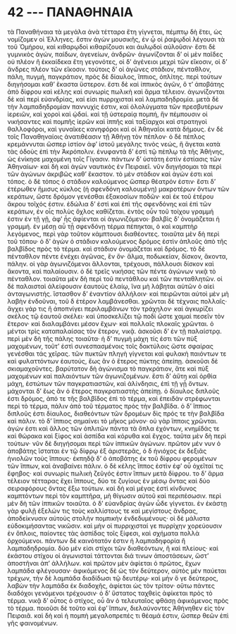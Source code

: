 
# 42 --- ΠΑΝΑΘΗΝΑΙΑ

τὰ Παναθήναια τὰ μεγάλα ἀνὰ τέτταρα ἔτη γίγνεται,
πέμπτῳ δὴ ἔτει, ὡς νομίζομεν οἱ Ἑλληνες. ἔστιν
ἀγὼν μουσικῆς, ἐν ᾧ οἱ ῥαψῳδοὶ λέγουσι τὰ τοῦ 
Ὁμήρου, καὶ κιθαρῳδοὶ κιθαρίζουσι και ἀυλῳδοὶ
αὐλοῦσιν· ἔστι δὲ γυμνικὸς ἀγών, παίδων, ἀγενείων,
ἀνδρῶν· ἀγωνίζονται δ’ οἱ μὲν παῖδες οὐ πλέον ἢ
ἑκκαίδεκα ἔτη γεγονότες, οἱ δ’ ἀγένειοι μεχρὶ τῶν
εἴκοσιν, οἱ δ’ ἄνδρες πλέον τῶν εἴκοσιν. τούτοις δ’
οἱ ἀγῶνες στάδιον, πένταθλον, πάλη, πυγμή, παγκράτιον,
πρὸς δὲ δίαυλος, ἵππιος, ὁπλίτης. περὶ
τούτων διηγήσομαι καθ’ ἕκαστα ὕστερον. ἔστι δὲ
καὶ ἱππικὸς ἀγῶν, ὅ τ’ ἀποβάτης ἀπὸ δίφρου καὶ
κέλης καὶ συνωρὶς πωλικὴ καὶ ἅρμα τέλειον. ἀγωνίζονται
δὲ καὶ περὶ εὐανδρίας, καί εἰσι πυρριχισταὶ
καὶ λαμπαδηδρομία. μετὰ δὲ τὴν λαμπαδηδρομίαν
παννυχὶς ἐστιν, καὶ ὀλολύγματα τῶν πρεσβυτέρων
ἱερειῶν, καὶ χοροὶ καὶ ᾠδαί. καὶ τῇ ὑστεραίᾳ πομπή,
ἣν πέμπουσιν οἱ νικήσαντες καὶ πομπῆς ἱερῶν καὶ
ἱππῆς καὶ ταξίαρχοι καὶ στρατηγοὶ θαλλοφόροι, καὶ
γυναῖκες κανηφόροι καὶ οἱ Ἀθηναῖοι κατὰ δήμους.
ἐν δὲ τοῖς Παναθηναίοις ἀνατιθέασιν τῇ Ἀθήνῃ
τὸν πέπλον· ὁ δὲ πέπλος κρεμάννυται ὥσπερ ἱστίον
ἀφ’ ἱστοῦ μεγάλης τινὸς νεώς, ἣ ἄγεται κατὰ τὰς ὁδοὺς
ἐπὶ τὴν Ἀκρόπολιν. ἐνυφαντὰ δ’ ἐστὶ τῷ πέπλῳ
τὰ τῆς Ἀθήνης, ὡς ἐνίκησε μαχομένη τοῖς Γίγασιν.
πάντων δ’ ὑστάτη ἐστὶν ἐστίασις τῶν Ἀθηναίων· καὶ
δὴ καὶ ἀγὼν ναυτικὸς ἐν Πειραιεῖ.
νῦν διηγήσομαι τὰ περὶ τῶν ἀγώνων ἀκριβῶς καθ’
ἕκαστον.
τὸ μὲν στάδιον καὶ ἀγών ἐστι καὶ τόπος. ὁ δὲ
τόπος ὁ στάδιον καλούμενος ὥσπερ θέατρόν ἐστιν·
ἔστι δ’ ἑτέρωθεν ἥμισυς κύκλος (ἡ σφενδόνη καλουμένη)
μακροτέρων ὄντων τῶν κεράτων, ὥστε δρόμον
γενέσθαι ἑξακοσίων ποδῶν· καὶ ἐκ τοῦ ἐτέρου ἄκρου
τοῖχός ἐστιν. ἑδώλια δ’ ἐστὶ καὶ ἐπὶ τῆς σφενδόνης
καὶ ἐπὶ τῶν κεράτων, ἐν οἷς πολὺς ὄχλος καθίζεται.
ἐντὸς οὖν τοῦ τοίχου γραμμή ἐστιν ἐν τῇ γῇ, ἀφ’ 
ἧς ἀφίενται οἱ ἀγωνιζόμενοι· βαλβὶς δ’ ὀνομάζεται ἡ
γραμμή. ἐν μέσῃ αὖ τᾖ σφενδόνῃ τέρμα πέπηκται,
ὁ καὶ καμπτὴρ λεγόμενος, περὶ γὰρ τοῦτον κάμπτουσι
διαθέοντες. τοιαῦτα μὲν δὴ περὶ τοῦ τόπου· ὁ δ’
ἀγὼν ὁ στάδιον καλούμενος δρόμος ἐστὶν ἁπλοῦς ἀπὸ
τῆς βαλβῖδος πρὸς τὸ τέρμα. καὶ στάδιον ὀνομάζεται
καὶ δρόμος.
τὸ δὲ πένταθλον πέντε ἐνέχει ἀγῶνας, ἓν ὄν·
ἅλμα, ποδωκείαν, δίσκον, ἄκοντα, πάλην.
οἱ γὰρ ἀγωνιζόμενοι ἅλλονται, τρέχουσι, πάλλουσι
δίσκον καὶ ἄκοντα, καὶ παλαίουσιν. ὁ δὲ τρεῖς
νικήσας τῶν πέντε ἀγώνων νικᾷ τὸ πένταθλον.
τοιαῦτα μὲν δὴ περὶ τοῦ πεντάθλου καὶ τῶν πενταθλητῶν.
οἱ δὲ παλαισταὶ ἀλείφουσιν ἑαυτοὺς ἐλαίῳ, ἵνα μὴ
λάβηται αὑτῶν ὁ αἰεὶ ἀνταγωνιστής. ἵστασθον δ’
ἐναντίον ἀλλήλοιν· καὶ πειρῶνται αὐτοὶ μὲν μὴ λαβὴν
ἐνδοῦναι, τοῦ δ ἑτέρον λαμβάνεσθαι. χρῶνται
δὲ τέχναις πολλαῖς· ἄγχει γάρ τις ἢ ἀποπνίγει
περιλαμβάνων τὸν τράχηλον· καὶ ἀγκυρίζει σκέλος τῷ
ἑαυτοῦ σκέλει· καὶ ὑποσκελίζει τῷ ποδὶ ὥστε χαμαὶ
πεσεῖν τὸν ἕτερον· καὶ διαλαμβάνει μέσον ἔχων· καὶ
πολλαῖς πλοκαῖς χρῶνται. ὁ μέντοι τρὶς καταπαλαίσας
τὸν ἕτερον, νικᾷ. ἀσκοῦσι δ’ ἐν τῇ παλαίστρᾳ.
περὶ μὲν δὴ τῆς πάλης τοιαῦτα· ἡ δ’ πυγμὴ μάχη
τίς ἐστι τῶν πὺξ μαχομένων, τοῦτ’ ἐστὶ συνεσπασμένοις
τοῖς δακτύλοις ὥστε σφαίρας γενέσθαι τάς χεῖρας.
τῶν πυκτῶν πληγὴ γίγνεται καὶ φυλακὴ παιόντων τε
καὶ φυλαττόντων ἑαυτούς, ἕως ἂν ὁ ἕτερος πύκτης
ἀπείπῃ. ἀσκοῦσι δὲ σκιαμαχοῦντες.
βαρύτατον δὴ ἀγώνισμα τὸ παγκράτιον, ἅτε καὶ
πὺξ μαχομένων καὶ παλαιόντων τῶν ἀγωνιζομένων.
ἔστι δ’ ἀὕτη καὶ ὀρθία μάχη, ἑστώτων τῶν παγκρατιαστῶν, 
καὶ ἁλίνδησις, ἐπὶ τῇ γᾖ ὄντων. μάχονται
δ’ ἕως ἂν ὁ ἕτερος παγκρατιαστὴς ἀπείπῃ.
ὁ δίαυλος διπλοῦς ἐστι δρόμος, ἀπό τε τῆς
βαλβῖδος ἐπὶ τὸ τέρμα, καὶ ἐπειδὰν στρέφωνται περὶ
τὸ τέρμα, πάλιν ἀπὸ τοῦ τέρματος πρὸς τὴν βαλβῖδα.
ὁ δ’ ἵππιος διπλοῦς ἐστι δίαυλος, διαθεόντων τῶν
δρομέων δὶς πρός τε τὴν βαλβῖδα καὶ πάλιν. τὸ δ’
ἵππιος σημαίνει τὸ μῆκος μόνον· οὐ γὰρ ἵπποις
χρῶνται. ἀγών ἐστι καὶ ἄλλος τῶν ὁπλιτῶν πάντα
τὰ ὅπλα ἐχόντων, κνημῖδάς τε καὶ θώρακα καὶ ξίφος
καὶ ἀσπίδα καὶ κόρυθα καὶ ἔγχος.
ταῦτα μὲν δὴ περὶ τούτων· νῦν δὲ διηγήσομαι
περὶ τῶν ἱππικῶν ἀγώνων.
πρῶτον μέν νυν ὁ ἀποβάτης ἵσταται ἐν τῷ δίφρῳ
ἐξ ἀριστερᾶς, ὁ δ ἡνιόχος ἐκ δεξιᾶς ἡνιολῶν τοὺς
ἵππους· ἐκπηδᾷ δ’ ὁ ἀποβάτης ἐκ τοῦ δίφρου φερομένων
τῶν ἵππων, καὶ ἀναβαίνει πάλιν.
ὁ δὲ κέλης ἵππος ἐστὶν ἐφ’ οὗ ὀχεῖταί τις ἔφηβος·
καὶ συνωρὶς πωλικὴ ζεῦγός ἐστιν ἵππων μετὰ δίφρου.
το δ’ ἅρμα τέλειον τέτταρας ἔχει ἵππους, δύο τε
ζυγίους ἐν μέσῳ ὄντας καὶ δύο σειραφόρους ὄντας ἔξω
τούτων. καὶ δὴ καὶ μέγας ἐστὶ κίνδυνος καμπτόντων
περὶ τὸν καμπτῆρα, μὴ θίγωσιν αὐτοῦ καὶ περιπέσωσιν.
περὶ μὲν δὴ τῶν ἱππικῶν τοιαῦτα.
ὁ δ’ εὐανδρίας ἀγὼν ὧδε γίγνεται. ἐν ἑκάστῃ γὰρ
φυλῇ ἐξελών τις τοὺς καλλίστους τε καὶ μεγίστους
ἄνδρας, ἀποδείκνυσιν αὐτοὺς στολὴν πομπικὴν ἐνδεδυμένους·
οἱ δὲ μάλιστα εὐδοκιμήσαντας νικῶσιν. καὶ
μὴν οἱ πυρριχισταί γε πυρρίχην χορεύουσιν ἐν
ὅπλοις, παίοντες τὰς ἀσπίδας τοῖς ξίφεσι, καὶ
σχήματα πολλὰ ὀρχούμενοι.
πάντων δὲ καινότατόν ἐστιν ἡ λαμπαδηφορία ἢ
λαμπαδηδρομία. δύο μέν εἰσι στίχοι τῶν διαθεόντων,
ἢ καὶ πλείους· καὶ ἑκάστου στίχου οἱ ἀγωνισταὶ 
τάττονται διά τινων ἀποστάσεων, ὥστ’ ἀποστῆναι ἀπ’
ἀλλήλων. καὶ πρῶτον μὲν ἀφίεται ὁ πρῶτος, ἔχων
λαμπάδα φλέγουσαν· ἀφικόμενος δὲ ὡς τὸν δεύτερον,
αὐτὸς μέν παύεται τρέχων, τὴν δὲ λαμπάδα διαδίδωσι
τῷ δευτέρῳ· καὶ μὴν ὅ γε δεύτερος, λαβὼν τὴν
λαμπάδα ἐκ διαδοχῆς, ἀφίεται ὡς τὸν τρίτον· οὕτω
πάντες διαδόχοι γενόμενοι τρέχουσιν· ὁ δ’ ὕστατος
ταχθεὶς ἀφίκεται πρὸς τὸ τέρμα. νικᾷ δ’ οὗτος ὁ
στίχος, οὗ ἂν ὁ τελευταῖος φθάσῃ ἀφικόμενος πρὸς
τὸ τέρμα. ποιοῦσι δὲ τοῦτο καὶ ἐφ’ ἵππων, διελαύνοντες
Ἀθήνηθεν εἰς τὸν Πειραιᾶ.
καὶ δὴ καὶ ἡ πομπὴ μεγαλοπρεπές τι θέαμά ἐστιν,
ὥσπερ θεῶν ἐπὶ γῆς φαινομένων.
